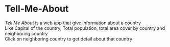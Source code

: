 # Tell-Me-About
<em>Tell Me About</em> is a web app that give information about a country
<br>
Like Capital of the country, Total population, total area cover by country and neighboring country
<br>
Click on neighboring country to get detail about that country
